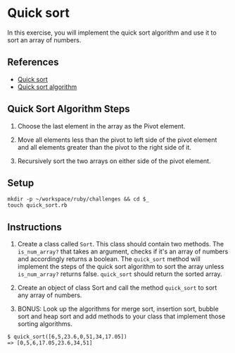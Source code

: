 # Quick sort

In this exercise, you will implement the quick sort algorithm and use it to sort an array of numbers.

## References

* [Quick sort](http://me.dt.in.th/page/Quicksort/)
* [Quick sort algorithm](https://www.tutorialspoint.com/data_structures_algorithms/quick_sort_algorithm.htm)

## Quick Sort Algorithm Steps

1. Choose the last element in the array as the Pivot element.

2. Move all elements less than the pivot to left side of the pivot element and all elements greater than the pivot to the right side of it.

3. Recursively sort the two arrays on either side of the pivot element.


## Setup

```
mkdir -p ~/workspace/ruby/challenges && cd $_
touch quick_sort.rb
```

## Instructions

1. Create a class called `Sort`. This class should contain two methods. The `is_num_array?` that takes an argument, checks if it's an array of numbers and accordingly returns a boolean. The `quick_sort` method will implement the steps of the quick sort algorithm to sort the array unless `is_num_array?` returns false. `quick_sort` should return the sorted array.

2. Create an object of class Sort and call the method `quick_sort` to sort any array of numbers.

3. BONUS: Look up the algorithms for merge sort, insertion sort, bubble sort and heap sort and add methods to your class that implement those sorting algorithms.

```
$ quick_sort([6,5,23.6,0,51,34,17.05])
=> [0,5,6,17.05,23.6,34,51]
```

